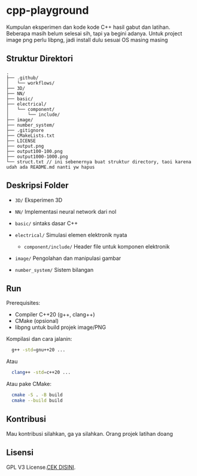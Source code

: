 # cpp-playground

Kumpulan eksperimen dan kode kode C++ hasil gabut dan latihan.
Beberapa masih belum selesai sih, tapi ya begini adanya. Untuk project image png perlu libpng, jadi install dulu sesuai OS masing masing

## Struktur Direktori

```
.
├── .github/
│   └── workflows/
├── 3D/
├── NN/
├── basic/
├── electrical/
│   └── component/
│       └── include/
├── image/
├── number_system/
├── .gitignore
├── CMakeLists.txt
├── LICENSE
├── output.png
├── output100-100.png
├── output1000-1000.png
└── struct.txt // ini sebenernya buat struktur directory, taoi karena udah ada README.md nanti yw hapus
```

## Deskripsi Folder

* `3D/`                     Eksperimen 3D
* `NN/`                     Implementasi neural network dari nol
* `basic/`                  sintaks dasar C++
* `electrical/`             Simulasi elemen elektronik nyata

  * `component/include/`    Header file untuk komponen elektronik
* `image/`                  Pengolahan dan manipulasi gambar
* `number_system/`          Sistem bilangan

## Run

Prerequisites:

* Compiler C++20 (g++, clang++)
* CMake (opsional)
* libpng untuk build projek image/PNG

Kompilasi dan cara jalanin:

```bash
  g++ -std=gnu++20 ...
```

Atau
```bash
  clang++ -std=c++20 ...
```

Atau pake CMake:

```bash
  cmake -S . -B build
  cmake --build build
```

## Kontribusi

Mau kontribusi silahkan, ga ya silahkan. Orang projek latihan doang

## Lisensi

GPL V3 License.[CEK DISINI](LICENSE).

